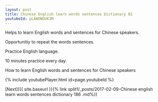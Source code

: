 ```yaml
---
layout: post
title: Chinese English learn words sentences Dictionary 81 
youtubeId: pLAWONQVK3M
---
```

 
 
Helps to learn English words and sentences for Chinese speakers.

Opportunitiy to repeat the words sentences. 

Practice English language. 
 
10 minutes practice every day. 
 
How to learn English words and sentences for Chinese speakers 
 
{% include youtubePlayer.html id=page.youtubeId %}
 
 
[Next]({{ site.baseurl }}{% link  split1/_posts/2017-02-09-Chinese english learn words sentences dictionary 186 .md%})
 
